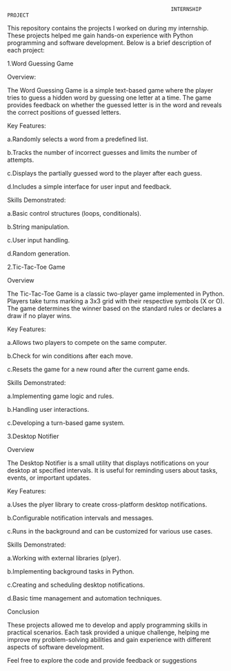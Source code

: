                                                          INTERNSHIP PROJECT
This repository contains the projects I worked on during my internship. These projects helped me gain hands-on experience with Python programming and software development. Below is a brief description of each project:

1.Word Guessing Game
   
Overview:

The Word Guessing Game is a simple text-based game where the player tries to guess a hidden word by guessing one letter at a time. The game provides feedback on whether the guessed letter is in the word and reveals the correct positions of guessed letters.

Key Features:

a.Randomly selects a word from a predefined list.

b.Tracks the number of incorrect guesses and limits the number of attempts.

c.Displays the partially guessed word to the player after each guess.

d.Includes a simple interface for user input and feedback.

Skills Demonstrated:

a.Basic control structures (loops, conditionals).

b.String manipulation.

c.User input handling.

d.Random generation.

2.Tic-Tac-Toe Game
   
Overview

The Tic-Tac-Toe Game is a classic two-player game implemented in Python. Players take turns marking a 3x3 grid with their respective symbols (X or O). The game determines the winner based on the standard rules or declares a draw if no player wins.

Key Features:

a.Allows two players to compete on the same computer.

b.Check for win conditions after each move.

c.Resets the game for a new round after the current game ends.

Skills Demonstrated:

a.Implementing game logic and rules.

b.Handling user interactions.

c.Developing a turn-based game system.

3.Desktop Notifier

Overview

The Desktop Notifier is a small utility that displays notifications on your desktop at specified intervals. It is useful for reminding users about tasks, events, or important updates.

Key Features:

a.Uses the plyer library to create cross-platform desktop notifications.

b.Configurable notification intervals and messages.

c.Runs in the background and can be customized for various use cases.

Skills Demonstrated:

a.Working with external libraries (plyer).

b.Implementing background tasks in Python.

c.Creating and scheduling desktop notifications.

d.Basic time management and automation techniques.


Conclusion

These projects allowed me to develop and apply programming skills in practical scenarios. Each task provided a unique challenge, helping me improve my problem-solving abilities and gain experience with different aspects of software development.

Feel free to explore the code and provide feedback or suggestions
